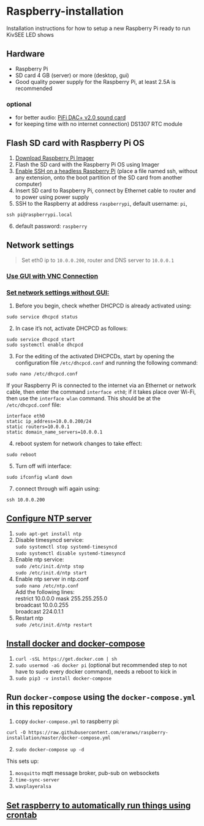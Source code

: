 # Raspberry-installation

Installation instructions for how to setup a new Raspberry Pi ready to run KivSEE LED shows

## Hardware

* Raspberry Pi
* SD card 4 GB (server) or more (desktop, gui)
* Good quality power supply for the Raspberry Pi, at least 2.5A is recommended

### optional
* for better audio: [PiFi DAC+ v2.0 sound card](docs/README-pifi.md) 
* for keeping time with no internet connection)
DS1307 RTC module
## Flash SD card with Raspberry Pi OS

   1. [Download Raspberry Pi Imager](https://www.raspberrypi.org/downloads/)
   2. Flash the SD card with the Raspberry Pi OS using Imager
   3. [Enable SSH on a headless Raspberry Pi](https://www.raspberrypi.org/documentation/remote-access/ssh/) (place a file named ssh, without any extension, onto the boot partition of the SD card from another computer)
   4. Insert SD card to Raspberry Pi, connect by Ethernet cable to router and to power using power supply
   5. SSH to the Raspberry at address `raspberrypi`, default username: `pi`, 
   ```
   ssh pi@raspberrypi.local
   ```
   6. default password: `raspberry`

## Network settings

> Set eth0 ip to `10.0.0.200`, router and DNS server to `10.0.0.1`

### [Use GUI with VNC Connection](docs/README-vnc.md)

### [Set network settings without GUI:](https://www.ionos.com/digitalguide/server/configuration/provide-raspberry-pi-with-a-static-ip-address/)

<!-- ## Assign a static private IP address to Raspberry Pi  -->

<!-- #### with DHCPCD  -->

1. Before you begin, check whether DHCPCD is already activated using:
```
sudo service dhcpcd status
```

2. In case it’s not, activate DHCPCD as follows:
```
sudo service dhcpcd start
sudo systemctl enable dhcpcd
```

<!-- 3. Now make sure that the configuration of the file `/etc/network/interfaces` has the original status. For this, the ‘iface’ configuration needs to be set at ‘manual’ for the interfaces. -->

3. For the editing of the activated DHCPCDs, start by opening the configuration file `/etc/dhcpcd.conf` and running the following command:

```
sudo nano /etc/dhcpcd.conf
```

If your Raspberry Pi is connected to the internet via an Ethernet or network cable, then enter the command `interface eth0`; if it takes place over Wi-Fi, then use the `interface wlan` command. This should be at the `/etc/dhcpcd.conf` file:

```
interface eth0
static ip_address=10.0.0.200/24
static routers=10.0.0.1
static domain_name_servers=10.0.0.1
```

4. reboot system for network changes to take effect: 
```
sudo reboot
```

5. Turn off wifi interface:
```
sudo ifconfig wlan0 down
```

7. connect through wifi again using:
```
ssh 10.0.0.200
```

## [Configure NTP server](http://raspberrypi.tomasgreno.cz/ntp-client-and-server.html)

   1. `sudo apt-get install ntp`
   2. Disable timesyncd service: \
      `sudo systemctl stop systemd-timesyncd` \
      `sudo systemctl disable systemd-timesyncd`
   3. Enable ntp service: \
      `sudo /etc/init.d/ntp stop` \
      `sudo /etc/init.d/ntp start`
   4. Enable ntp server in ntp.conf \
      `sudo nano /etc/ntp.conf` \
      Add the following lines: \
         restrict 10.0.0.0 mask 255.255.255.0 \
         broadcast 10.0.0.255 \
         broadcast 224.0.1.1
   5. Restart ntp \
      `sudo /etc/init.d/ntp restart`

## [Install docker and docker-compose](https://dev.to/rohansawant/installing-docker-and-docker-compose-on-the-raspberry-pi-in-5-simple-steps-3mgl)

   1. `curl -sSL https://get.docker.com | sh`
   2. `sudo usermod -aG docker pi` (optional but recommended step to not have to sudo every docker command), needs a reboot to kick in
   3. `sudo pip3 -v install docker-compose`

## Run `docker-compose` using the `docker-compose.yml` in this repository

   1. copy `docker-compose.yml` to raspberry pi:
   ```
   curl -O https://raw.githubusercontent.com/eranws/raspberry-installation/master/docker-compose.yml
   ```

   2. `sudo docker-compose up -d`

   This sets up:
   1. `mosquitto` mqtt message broker, pub-sub on websockets
   2. `time-sync-server`
   3. `wavplayeralsa`

## [Set raspberry to automatically run things using crontab](https://www.dexterindustries.com/howto/auto-run-python-programs-on-the-raspberry-pi/)
